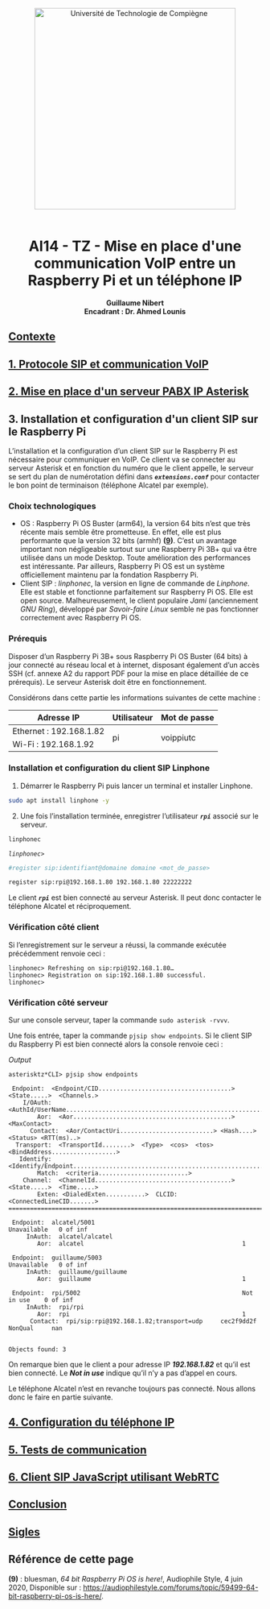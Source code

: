 <div align="center">
<br>
<img src="https://www.utc.fr/wp-content/uploads/sites/28/2019/05/SU-UTC18-70.svg" alt="Université de Technologie de Compiègne" width="400">
<br>
<br>

# AI14 - TZ - Mise en place d'une communication VoIP entre un Raspberry Pi et un téléphone IP


**Guillaume Nibert  
Encadrant : Dr. Ahmed Lounis**

</div>

## [Contexte](README.md)

## [1. Protocole SIP et communication VoIP](1_sip_voip.md)

## [2. Mise en place d'un serveur PABX IP Asterisk](2_ipbx_asterisk.md)

## 3. Installation et configuration d'un client SIP sur le Raspberry Pi

L’installation et la configuration d’un client SIP sur le Raspberry Pi est nécessaire pour communiquer en VoIP. Ce client va se connecter au serveur Asterisk et en fonction du numéro que le client appelle, le serveur se sert du plan de numérotation défini dans ***`extensions.conf`*** pour contacter le bon point de terminaison (téléphone Alcatel par exemple).

### Choix technologiques
- OS : Raspberry Pi OS Buster (arm64), la version 64 bits n’est que très récente mais semble être prometteuse. En effet, elle est plus performante que la version 32 bits (armhf) **([9](#rpi_benchmark))**. C’est un avantage important non négligeable surtout sur une Raspberry Pi 3B+ qui va être utilisée dans un mode Desktop. Toute amélioration des performances est intéressante. Par ailleurs, Raspberry Pi OS est un système officiellement maintenu par la fondation Raspberry Pi.
- Client SIP : *linphonec*, la version en ligne de commande de *Linphone*. Elle est stable et fonctionne parfaitement sur Raspberry Pi OS. Elle est open source. Malheureusement, le client populaire *Jami* (anciennement *GNU Ring*), développé par *Savoir-faire Linux* semble ne pas fonctionner correctement avec Raspberry Pi OS.

### Prérequis
Disposer d’un Raspberry Pi 3B+ sous Raspberry Pi OS Buster (64 bits) à jour connecté au réseau local et à internet, disposant également d’un accès SSH (cf. annexe A2 du rapport PDF pour la mise en place détaillée de ce prérequis). Le serveur Asterisk doit être en fonctionnement.

Considérons dans cette partie les informations suivantes de cette machine :

<div align="center">

<table>
    <thead>
        <tr>
            <th>Adresse IP</th>
            <th>Utilisateur</th>
            <th>Mot de passe</th>
        </tr>
    </thead>
    <tbody>
        <tr>
            <td>Ethernet : 192.168.1.82</td>
            <td rowspan=2>pi</td>
            <td rowspan=2>voippiutc</td>
        </tr>
        <tr>
            <td>Wi-Fi : 192.168.1.92</td>
        </tr>
    </tbody>
</table>

</div>

### Installation et configuration du client SIP Linphone

1. Démarrer le Raspberry Pi puis lancer un terminal et installer Linphone.

```bash
sudo apt install linphone -y
```

2. Une fois l’installation terminée, enregistrer l’utilisateur ***`rpi`*** associé sur le serveur.

```bash
linphonec
```

*`linphonec>`*

```bash
#register sip:identifiant@domaine domaine <mot_de_passe>

register sip:rpi@192.168.1.80 192.168.1.80 22222222
```

Le client ***`rpi`*** est bien connecté au serveur Asterisk. Il peut donc contacter le téléphone Alcatel et réciproquement.

### Vérification côté client

Si l’enregistrement sur le serveur a réussi, la commande exécutée précédemment renvoie ceci :

```
linphonec> Refreshing on sip:rpi@192.168.1.80…
linphonec> Registration on sip:192.168.1.80 successful.
linphonec>
```

### Vérification côté serveur

Sur une console serveur, taper la commande `sudo asterisk -rvvv`.

Une fois entrée, taper la commande `pjsip show endpoints`. Si le client SIP du Raspberry Pi est bien connecté alors la console renvoie ceci :

*Output*

```
asterisktz*CLI> pjsip show endpoints

 Endpoint:  <Endpoint/CID.....................................>  <State.....>  <Channels.>
    I/OAuth:  <AuthId/UserName...........................................................>
        Aor:  <Aor............................................>  <MaxContact>
      Contact:  <Aor/ContactUri..........................> <Hash....> <Status> <RTT(ms)..>
  Transport:  <TransportId........>  <Type>  <cos>  <tos>  <BindAddress..................>
   Identify:  <Identify/Endpoint.........................................................>
        Match:  <criteria.........................>
    Channel:  <ChannelId......................................>  <State.....>  <Time.....>
        Exten: <DialedExten...........>  CLCID: <ConnectedLineCID.......>
==========================================================================================

 Endpoint:  alcatel/5001                                         Unavailable   0 of inf
     InAuth:  alcatel/alcatel
        Aor:  alcatel                                            1

 Endpoint:  guillaume/5003                                       Unavailable   0 of inf
     InAuth:  guillaume/guillaume
        Aor:  guillaume                                          1

 Endpoint:  rpi/5002                                             Not in use    0 of inf
     InAuth:  rpi/rpi
        Aor:  rpi                                                1
      Contact:  rpi/sip:rpi@192.168.1.82;transport=udp     cec2f9dd2f NonQual     nan


Objects found: 3
```

On remarque bien que le client a pour adresse IP ***192.168.1.82*** et qu’il est bien connecté. Le ***Not in use*** indique qu’il n’y a pas d’appel en cours.

Le téléphone Alcatel n’est en revanche toujours pas connecté. Nous allons donc le faire en partie suivante.

## [4. Configuration du téléphone IP](4_config_alcatel.md)

## [5. Tests de communication](5_tests_com_sip.md)

## [6. Client SIP JavaScript utilisant WebRTC](6_sip_webrtc.md)

## [Conclusion](Conclusion.md)

## [Sigles](Sigles.md)

## Référence de cette page

<a name="rpi_benchmark"></a>**(9)** : bluesman, *64 bit Raspberry Pi OS is here!*, Audiophile Style, 4 juin 2020, Disponible sur : https://audiophilestyle.com/forums/topic/59499-64-bit-raspberry-pi-os-is-here/.